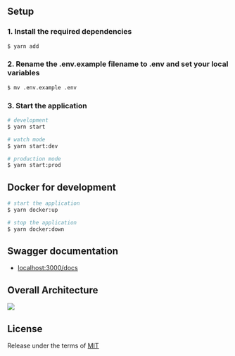 ## Setup

### 1. Install the required dependencies

```bash
$ yarn add
```

### 2. Rename the .env.example filename to .env and set your local variables

```bash
$ mv .env.example .env
```

### 3. Start the application

```bash
# development
$ yarn start

# watch mode
$ yarn start:dev

# production mode
$ yarn start:prod
```

## Docker for development

```bash
# start the application
$ yarn docker:up

# stop the application
$ yarn docker:down
```

## Swagger documentation

- [localhost:3000/docs](http://localhost:3000/docs)

## Overall Architecture

[![](https://mermaid.ink/img/pako:eNqFVMtugzAQ_BXkc_IDHCqlJYdK6aEhvXFxYWmQwLb8iIqi_HtNMMFrO-oNz6w8s95ZrqTmDZCc_EgqztmpqFiW7YTYbl92Rp_fONOS9z3IFf9SIFN4yesO9JiiTpIyRWvdcZai9xdgOkW8mrbFYncOGXNOS5CXroaFd0dHHkFw1Wkux4VfEVvyMZafh_lu3Jzr1rvbOzoS340RfHf0QOujeQoYWUuwTgRiqeSD40F4kjGKS7F0ksDywUCXEXuS_nmhsUwAYYEwGI-seBIIeBRgkRDDKsp8z2tRkQMdQaqKTPA9ne4j2pEwQjOW3I0nY5qpxE7EbU8osCZy-840SEb7rABheWBWfTWPtwVlGrlFWDo5eJC-SQ9KOdz__uMQzylcLOQzhJ8mNwqVbzhEXQ6cfbIhA8iBdo39V14nuCL6DANUJLefDbTU9Hpq4GZLqdG8HFlNci0NbIgRDdVQdNS2P5C8pb2C2x-pavjI?type=png)](https://mermaid.live/edit#pako:eNqFVMtugzAQ_BXkc_IDHCqlJYdK6aEhvXFxYWmQwLb8iIqi_HtNMMFrO-oNz6w8s95ZrqTmDZCc_EgqztmpqFiW7YTYbl92Rp_fONOS9z3IFf9SIFN4yesO9JiiTpIyRWvdcZai9xdgOkW8mrbFYncOGXNOS5CXroaFd0dHHkFw1Wkux4VfEVvyMZafh_lu3Jzr1rvbOzoS340RfHf0QOujeQoYWUuwTgRiqeSD40F4kjGKS7F0ksDywUCXEXuS_nmhsUwAYYEwGI-seBIIeBRgkRDDKsp8z2tRkQMdQaqKTPA9ne4j2pEwQjOW3I0nY5qpxE7EbU8osCZy-840SEb7rABheWBWfTWPtwVlGrlFWDo5eJC-SQ9KOdz__uMQzylcLOQzhJ8mNwqVbzhEXQ6cfbIhA8iBdo39V14nuCL6DANUJLefDbTU9Hpq4GZLqdG8HFlNci0NbIgRDdVQdNS2P5C8pb2C2x-pavjI)

## License

Release under the terms of [MIT](./LICENSE)
